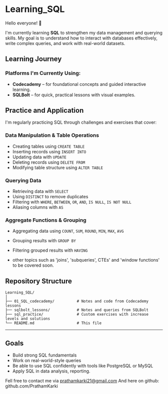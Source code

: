 # Learning_SQL

Hello everyone! 👋

I'm currently learning **SQL** to strengthen my data management and querying skills. My goal is to understand how to interact with databases effectively, write complex queries, and work with real-world datasets.

## Learning Journey

### Platforms I'm  Currently Using:
- **Codecademy** – for foundational concepts and guided interactive learning.
- **SQLBolt** – for quick, practical lessons with visual examples.


##  Practice and Application

I'm regularly practicing SQL through challenges and exercises that cover:

### Data Manipulation & Table Operations
- Creating tables using `CREATE TABLE`
- Inserting records using `INSERT INTO`
- Updating data with `UPDATE`
- Deleting records using `DELETE FROM`
- Modifying table structure using `ALTER TABLE`

### Querying Data
- Retrieving data with `SELECT`
- Using `DISTINCT` to remove duplicates
- Filtering with `WHERE`, `BETWEEN`, `OR`, `AND`, `IS NULL`, `IS NOT NULL`
- Aliasing columns with `AS`

### Aggregate Functions & Grouping
- Aggregating data using `COUNT`, `SUM`, `ROUND`, `MIN`, `MAX`, `AVG`
- Grouping results with `GROUP BY`
- Filtering grouped results with `HAVING`

- other topics such as 'joins', 'subqueries', CTEs' and 'window functions' to be covered soon.

## Repository Structure

```plaintext
Learning_SQL/
│
├── 01_SQL_codecademy/          # Notes and code from Codecademy lessons
├── sqlbolt_lessons/            # Notes and queries from SQLBolt
├── sql_practice/               # Custom exercises with increase levels and solutions
└── README.md                   # This file
```

---

## Goals

- Build strong SQL fundamentals
- Work on real-world-style queries
- Be able to use SQL confidently with tools like PostgreSQL or MySQL
- Apply SQL in data analysis, reporting.


Fell free to contact me via prathamkarki21@gmail.com
And here on github: github.com/PrathamKarki